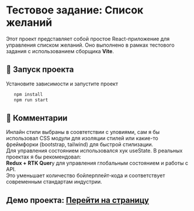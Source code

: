 
# Тестовое задание: Список желаний

Этот проект представляет собой простое React-приложение для управления списком желаний. Оно выполнено в рамках тестового задания с использованием сборщика **Vite**.

## 🚀 Запуск проекта
Установите зависимости и запустите проект
```bash
   npm install
   npm run start
```
## 📝 Комментарии 
Инлайн стили выбраны в соовтетствии с уловиями, сам я бы использовал CSS модули для изоляции стилей или какие-то фреймфорки (bootstrap, tailwind) для быстрой стилизации.  
Для управления состоянием использовался хук useState. В реальных проектах я бы рекомендовал:  
**Redux + RTK Quer**y для управления глобальным состоянием и работы с API.  
Это уменьшает количество бойлерплейт-кода и соответствует современным стандартам индустрии.

## Демо проекта: [Перейти на страницу](https://aptyaa.github.io/wishlist/)
